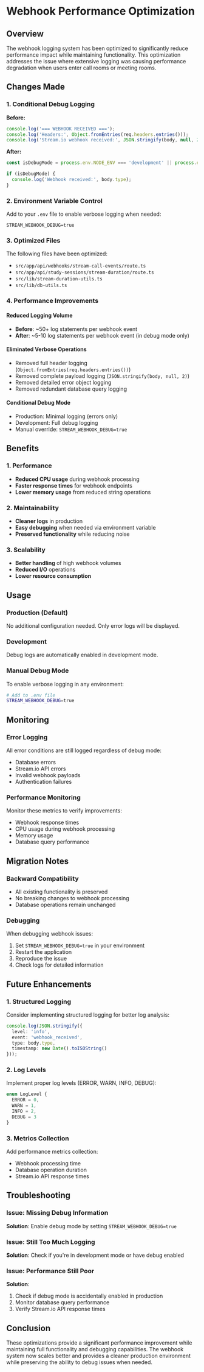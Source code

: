 # Webhook Performance Optimization

## Overview

The webhook logging system has been optimized to significantly reduce performance impact while maintaining functionality. This optimization addresses the issue where extensive logging was causing performance degradation when users enter call rooms or meeting rooms.

## Changes Made

### 1. Conditional Debug Logging

**Before:**
```typescript
console.log('=== WEBHOOK RECEIVED ===');
console.log('Headers:', Object.fromEntries(req.headers.entries()));
console.log('Stream.io webhook received:', JSON.stringify(body, null, 2));
```

**After:**
```typescript
const isDebugMode = process.env.NODE_ENV === 'development' || process.env.STREAM_WEBHOOK_DEBUG === 'true';

if (isDebugMode) {
  console.log('Webhook received:', body.type);
}
```

### 2. Environment Variable Control

Add to your `.env` file to enable verbose logging when needed:
```env
STREAM_WEBHOOK_DEBUG=true
```

### 3. Optimized Files

The following files have been optimized:

- `src/app/api/webhooks/stream-call-events/route.ts`
- `src/app/api/study-sessions/stream-duration/route.ts`
- `src/lib/stream-duration-utils.ts`
- `src/lib/db-utils.ts`

### 4. Performance Improvements

#### Reduced Logging Volume
- **Before**: ~50+ log statements per webhook event
- **After**: ~5-10 log statements per webhook event (in debug mode only)

#### Eliminated Verbose Operations
- Removed full header logging (`Object.fromEntries(req.headers.entries())`)
- Removed complete payload logging (`JSON.stringify(body, null, 2)`)
- Removed detailed error object logging
- Removed redundant database query logging

#### Conditional Debug Mode
- Production: Minimal logging (errors only)
- Development: Full debug logging
- Manual override: `STREAM_WEBHOOK_DEBUG=true`

## Benefits

### 1. Performance
- **Reduced CPU usage** during webhook processing
- **Faster response times** for webhook endpoints
- **Lower memory usage** from reduced string operations

### 2. Maintainability
- **Cleaner logs** in production
- **Easy debugging** when needed via environment variable
- **Preserved functionality** while reducing noise

### 3. Scalability
- **Better handling** of high webhook volumes
- **Reduced I/O** operations
- **Lower resource consumption**

## Usage

### Production (Default)
No additional configuration needed. Only error logs will be displayed.

### Development
Debug logs are automatically enabled in development mode.

### Manual Debug Mode
To enable verbose logging in any environment:
```bash
# Add to .env file
STREAM_WEBHOOK_DEBUG=true
```

## Monitoring

### Error Logging
All error conditions are still logged regardless of debug mode:
- Database errors
- Stream.io API errors
- Invalid webhook payloads
- Authentication failures

### Performance Monitoring
Monitor these metrics to verify improvements:
- Webhook response times
- CPU usage during webhook processing
- Memory usage
- Database query performance

## Migration Notes

### Backward Compatibility
- All existing functionality is preserved
- No breaking changes to webhook processing
- Database operations remain unchanged

### Debugging
When debugging webhook issues:
1. Set `STREAM_WEBHOOK_DEBUG=true` in your environment
2. Restart the application
3. Reproduce the issue
4. Check logs for detailed information

## Future Enhancements

### 1. Structured Logging
Consider implementing structured logging for better log analysis:
```typescript
console.log(JSON.stringify({
  level: 'info',
  event: 'webhook_received',
  type: body.type,
  timestamp: new Date().toISOString()
}));
```

### 2. Log Levels
Implement proper log levels (ERROR, WARN, INFO, DEBUG):
```typescript
enum LogLevel {
  ERROR = 0,
  WARN = 1,
  INFO = 2,
  DEBUG = 3
}
```

### 3. Metrics Collection
Add performance metrics collection:
- Webhook processing time
- Database operation duration
- Stream.io API response times

## Troubleshooting

### Issue: Missing Debug Information
**Solution**: Enable debug mode by setting `STREAM_WEBHOOK_DEBUG=true`

### Issue: Still Too Much Logging
**Solution**: Check if you're in development mode or have debug enabled

### Issue: Performance Still Poor
**Solution**: 
1. Check if debug mode is accidentally enabled in production
2. Monitor database query performance
3. Verify Stream.io API response times

## Conclusion

These optimizations provide a significant performance improvement while maintaining full functionality and debugging capabilities. The webhook system now scales better and provides a cleaner production environment while preserving the ability to debug issues when needed. 